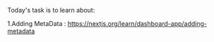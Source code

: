 Today's task is to learn about:

1.Adding MetaData : https://nextjs.org/learn/dashboard-app/adding-metadata